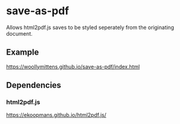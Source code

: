 # save-as-pdf

 Allows html2pdf.js saves to be styled seperately from the originating document.

## Example

https://woollymittens.github.io/save-as-pdf/index.html

## Dependencies

### html2pdf.js

https://ekoopmans.github.io/html2pdf.js/
